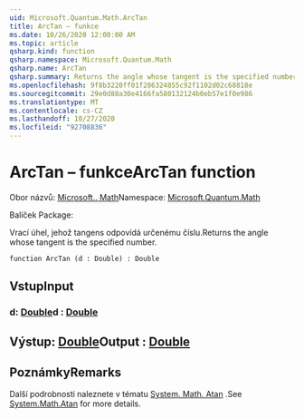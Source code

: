 ```yaml
---
uid: Microsoft.Quantum.Math.ArcTan
title: ArcTan – funkce
ms.date: 10/26/2020 12:00:00 AM
ms.topic: article
qsharp.kind: function
qsharp.namespace: Microsoft.Quantum.Math
qsharp.name: ArcTan
qsharp.summary: Returns the angle whose tangent is the specified number.
ms.openlocfilehash: 9f8b3220ff01f286324855c92f1102d02c68818e
ms.sourcegitcommit: 29e0d88a30e4166fa580132124b0eb57e1f0e986
ms.translationtype: MT
ms.contentlocale: cs-CZ
ms.lasthandoff: 10/27/2020
ms.locfileid: "92708836"
---
```

# <a name="arctan-function"></a><span data-ttu-id="8476c-102">ArcTan – funkce</span><span class="sxs-lookup"><span data-stu-id="8476c-102">ArcTan function</span></span>

<span data-ttu-id="8476c-103">Obor názvů: [Microsoft.. Math](xref:Microsoft.Quantum.Math)</span><span class="sxs-lookup"><span data-stu-id="8476c-103">Namespace: [Microsoft.Quantum.Math](xref:Microsoft.Quantum.Math)</span></span>

<span data-ttu-id="8476c-104">Balíček [](https://nuget.org/packages/)</span><span class="sxs-lookup"><span data-stu-id="8476c-104">Package: [](https://nuget.org/packages/)</span></span>


<span data-ttu-id="8476c-105">Vrací úhel, jehož tangens odpovídá určenému číslu.</span><span class="sxs-lookup"><span data-stu-id="8476c-105">Returns the angle whose tangent is the specified number.</span></span>

```qsharp
function ArcTan (d : Double) : Double
```


## <a name="input"></a><span data-ttu-id="8476c-106">Vstup</span><span class="sxs-lookup"><span data-stu-id="8476c-106">Input</span></span>

### <a name="d--double"></a><span data-ttu-id="8476c-107">d: [Double](xref:microsoft.quantum.lang-ref.double)</span><span class="sxs-lookup"><span data-stu-id="8476c-107">d : [Double](xref:microsoft.quantum.lang-ref.double)</span></span>





## <a name="output--double"></a><span data-ttu-id="8476c-108">Výstup: [Double](xref:microsoft.quantum.lang-ref.double)</span><span class="sxs-lookup"><span data-stu-id="8476c-108">Output : [Double](xref:microsoft.quantum.lang-ref.double)</span></span>



## <a name="remarks"></a><span data-ttu-id="8476c-109">Poznámky</span><span class="sxs-lookup"><span data-stu-id="8476c-109">Remarks</span></span>

<span data-ttu-id="8476c-110">Další podrobnosti naleznete v tématu [System. Math. Atan](https://docs.microsoft.com/dotnet/api/system.math.atan) .</span><span class="sxs-lookup"><span data-stu-id="8476c-110">See [System.Math.Atan](https://docs.microsoft.com/dotnet/api/system.math.atan) for more details.</span></span>